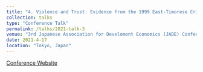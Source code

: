 ```yaml
---
title: "4. Violence and Trust: Evidence from the 1999 East-Timorese Crisis"
collection: talks
type: "Conference Talk"
permalink: /talks/2021-talk-3
venue: "3rd Japanese Association for Develoment Economics (JADE) Conference, Online"
date: 2021-4-17
location: "Tokyo, Japan"
---
```


[Conference Website](http://www.jade.gr.jp/conferencepast.html)
